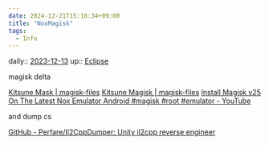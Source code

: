 ```yaml
---
date: 2024-12-21T15:18:34+09:00
title: "NoxMagisk"
tags:
  - Info
---
```


daily:: [2023-12-13](/Daily_Note/2023-12-13.md)
up:: [Eclipse](../Bar/Eclipse.md)

magisk delta

[Kitsune Mask | magisk-files](https://huskydg.github.io/magisk-files/main.html)
[Kitsune Magisk | magisk-files](https://huskydg.github.io/magisk-files/)
[Install Magisk v25 On The Latest Nox Emulator Android #magisk #root #emulator - YouTube](https://www.youtube.com/watch?v=Ia7LrK-TD_k)

and dump cs

[GitHub - Perfare/Il2CppDumper: Unity il2cpp reverse engineer](https://github.com/Perfare/Il2CppDumper)